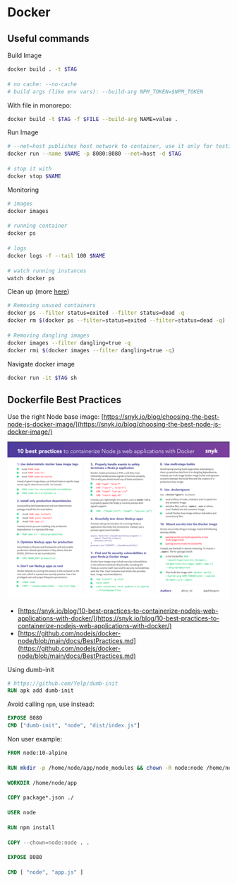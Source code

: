 # Docker

## Useful commands

Build Image

```bash
docker build . -t $TAG

# no cache: --no-cache
# build args (like env vars): --build-arg NPM_TOKEN=$NPM_TOKEN
```

With file in monorepo:

```bash
docker build -t $TAG -f $FILE --build-arg NAME=value .
```

Run Image

```bash
# --net=host publishes host network to container, use it only for testing!
docker run --name $NAME -p 8080:8080 --net=host -d $TAG

# stop it with
docker stop $NAME
```

Monitoring

```bash
# images
docker images

# running container
docker ps

# logs
docker logs -f --tail 100 $NAME

# watch running instances
watch docker ps
```

Clean up (more [here](https://renehernandez.io/snippets/cleaning-local-docker-cache/))

```bash
# Removing unused containers
docker ps --filter status=exited --filter status=dead -q
docker rm $(docker ps --filter=status=exited --filter=status=dead -q)

# Removing dangling images
docker images --filter dangling=true -q
docker rmi $(docker images --filter dangling=true -q)
```

Navigate docker image

```bash
docker run -it $TAG sh
```

## Dockerfile Best Practices

Use the right Node base image: [https://snyk.io/blog/choosing-the-best-node-js-docker-image/](https://snyk.io/blog/choosing-the-best-node-js-docker-image/)

![dockerfile best practices](./docker/docker-nodejs-best-practices.png)

- [https://snyk.io/blog/10-best-practices-to-containerize-nodejs-web-applications-with-docker/](https://snyk.io/blog/10-best-practices-to-containerize-nodejs-web-applications-with-docker/)
- [https://github.com/nodejs/docker-node/blob/main/docs/BestPractices.md](https://github.com/nodejs/docker-node/blob/main/docs/BestPractices.md)

Using dumb-init

```dockerfile
# https://github.com/Yelp/dumb-init
RUN apk add dumb-init
```

Avoid calling `npm`, use instead:

```dockerfile
EXPOSE 8080
CMD ["dumb-init", "node", "dist/index.js"]
```

Non user example:

```dockerfile
FROM node:10-alpine

RUN mkdir -p /home/node/app/node_modules && chown -R node:node /home/node/app

WORKDIR /home/node/app

COPY package*.json ./

USER node

RUN npm install

COPY --chown=node:node . .

EXPOSE 8080

CMD [ "node", "app.js" ]
```

